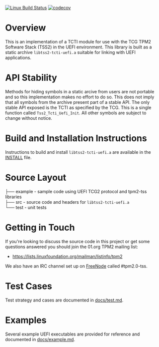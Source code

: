 [![Linux Build Status](https://travis-ci.org/tpm2-software/tpm2-tcti-uefi.svg?branch=master)](https://travis-ci.org/tpm2-software/tpm2-tcti-uefi)
[![codecov](https://codecov.io/gh/tpm2-software/tpm2-tcti-uefi/branch/master/graph/badge.svg)](https://codecov.io/gh/tpm2-software/tpm2-tcti-uefi)

# Overview
This is an implementation of a TCTI module for use with the TCG TPM2
Software Stack (TSS2) in the UEFI environment. This library is built as a
static archive `libtss2-tcti-uefi.a` suitable for linking with UEFI
applications.

# API Stability
Methods for hiding symbols in a static arcive from users are not portable
and so this implementation makes no effort to do so. This does not imply
that all symbols from the archive present part of a stable API. The only
stable API exposed is the TCTI as specified by the TCG. This is a single
function called `Tss2_Tcti_Uefi_Init`. All other symbols are subject to
change without notice.

# Build and Installation Instructions
Instructions to build and install `libtss2-tcti-uefi.a` are available in
the [INSTALL](INSTALL.md) file.

# Source Layout
├── example - sample code using UEFI TCG2 protocol and tpm2-tss libraries  
├── src  - source code and headers for `libtss2-tcti-uefi.a`  
└── test - unit tests

# Getting in Touch
If you're looking to discuss the source code in this project or get some
questions answered you should join the 01.org TPM2 mailing list:
  - https://lists.linuxfoundation.org/mailman/listinfo/tpm2

We also have an IRC channel set up on [FreeNode](https://freenode.net/)
called \#tpm2.0-tss.

# Test Cases
Test strategy and cases are documented in [docs/test.md](docs/test.md).

# Examples
Several example UEFI executables are provided for reference and documented
in [docs/example.md](docs/example.md).
